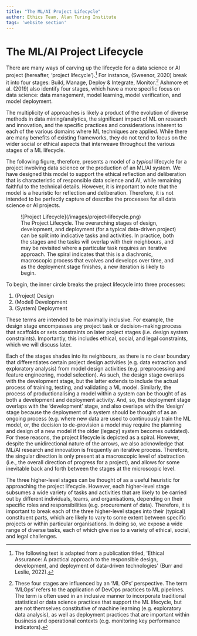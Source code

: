 ```yaml
---
title: "The ML/AI Project Lifecycle"
author: Ethics Team, Alan Turing Institute
tags: 'website section'
---
```

# The ML/AI Project Lifecycle

There are many ways of carving up the lifecycle for a data science or AI project (hereafter, ‘project lifecycle’).[^assurance]
For instance, (Sweenor, 2020) break it into four stages: Build, Manage, Deploy & Integrate, Monitor.[^mlops]
Ashmore et al. (2019) also identify four stages, which have a more specific focus on data science: data management, model learning, model verification, and model deployment.

[^assurance]: The following text is adapted from a publication titled, 'Ethical Assurance: A practical approach to the responsible design, development, and deployment of data-driven technologies' (Burr and Leslie, 2022).

[^mlops]: These four stages are influenced by an ‘ML OPs’ perspective.
The term ‘MLOps’ refers to the application of DevOps practices to ML pipelines.
The term is often used in an inclusive manner to incorporate traditional statistical or data science practices that support the ML lifecycle, but are not themselves constitutive of machine learning (e.g. exploratory data analysis), as well as deployment practices that are important within business and operational contexts (e.g. monitoring key performance indicators).

The multiplicity of approaches is likely a product of the evolution of diverse methods in data mining/analytics, the significant impact of ML on research and innovation, and the specific practices and considerations inherent to each of the various domains where ML techniques are applied.
While there are many benefits of existing frameworks, they do not tend to focus on the wider social or ethical aspects that interweave throughout the various stages of a ML lifecycle.

The following figure, therefore, presents a model of a *typical* lifecycle for a project involving data science or the production of an ML/AI system. 
We have designed this model to support the ethical reflection and deliberation that is characteristic of responsible data science and AI, while remaining faithful to the technical details.
However, it is important to note that the model is a heuristic for reflection and deliberation.
Therefore, it is not intended to be perfectly capture of describe the processes for all data science or AI projects.

<figure markdown>
  ![Project Lifecycle](/images/project-lifecycle.png)
  <figcaption>The Project Lifecycle. The overarching stages of design, development, and deployment (for a typical data-driven project) can be split into indicative tasks and activities. In practice, both the stages and the tasks will overlap with their neighbours, and may be revisited where a particular task requires an iterative approach. The spiral indicates that this is a diachronic, macroscopic process that evolves and develops over time, and as the deployment stage finishes, a new iteration is likely to begin.</figcaption>
</figure>

To begin, the inner circle breaks the project lifecycle into three processes:

1. (Project) Design
2. (Model) Development
3. (System) Deployment

These terms are intended to be maximally inclusive.
For example, the design stage encompasses any project task or decision-making process that scaffolds or sets constraints on later project stages (i.e. design system constraints).
Importantly, this includes ethical, social, and legal constraints, which we will discuss later.

Each of the stages shades into its neighbours, as there is no clear boundary that differentiates certain project design activities (e.g. data extraction and exploratory analysis) from model design activities (e.g. preprocessing and feature engineering, model selection).
As such, the design stage overlaps with the development stage, but the latter extends to include the actual process of training, testing, and validating a ML model.
Similarly, the process of productionalising a model within a system can be thought of as both a development and deployment activity.
And, so, the deployment stage overlaps with the ‘development’ stage, and also overlaps with the ‘design’ stage because the deployment of a system should be thought of as an ongoing process (e.g. where new data are used to continuously train the ML model, or, the decision to de-provision a model may require the planning and design of a new model if the older (legacy) system becomes outdated).
For these reasons, the project lifecycle is depicted as a spiral.
However, despite the unidirectional nature of the arrows, we also acknowledge that ML/AI research and innovation is frequently an iterative process.
Therefore, the singular direction is only present at a macroscopic level of abstraction (i.e., the overall direction of progress for a project), and allows for some inevitable back and forth between the stages at the microscopic level.

The three higher-level stages can be thought of as a useful heuristic for approaching the project lifecycle.
However, each higher-level stage subsumes a wide variety of tasks and activities that are likely to be carried out by different individuals, teams, and organisations, depending on their specific roles and responsibilities (e.g. procurement of data).
Therefore, it is important to break each of the three higher-level stages into their (typical) constituent parts, which are likely to vary to some extent between specific projects or within particular organisations.
In doing so, we expose a wide range of diverse tasks, each of which give rise to a variety of ethical, social, and legal challenges.
